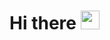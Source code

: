 <h1>Hi there <img src="https://raw.githubusercontent.com/MartinHeinz/MartinHeinz/master/wave.gif" width="30px"></h1>
